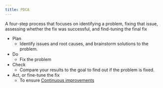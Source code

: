 ```yaml
---
title: PDCA
---
```

A four-step process that focuses on identifying a problem, fixing that issue, assessing whether the fix was successful, and find-tuning the final fix

- Plan
	- Identify issues and root causes, and brainstorm solutions to the problem. 
- Do
	- Fix the problem
- Check
	- Compare your results to the goal to find out if the problem is fixed. 
- Act, or fine-tune the fix
	- To ensure [Continuous improvements](danielesalvatore/project-management/project-execution/continuous-improvements/continuous-improvements.md)
